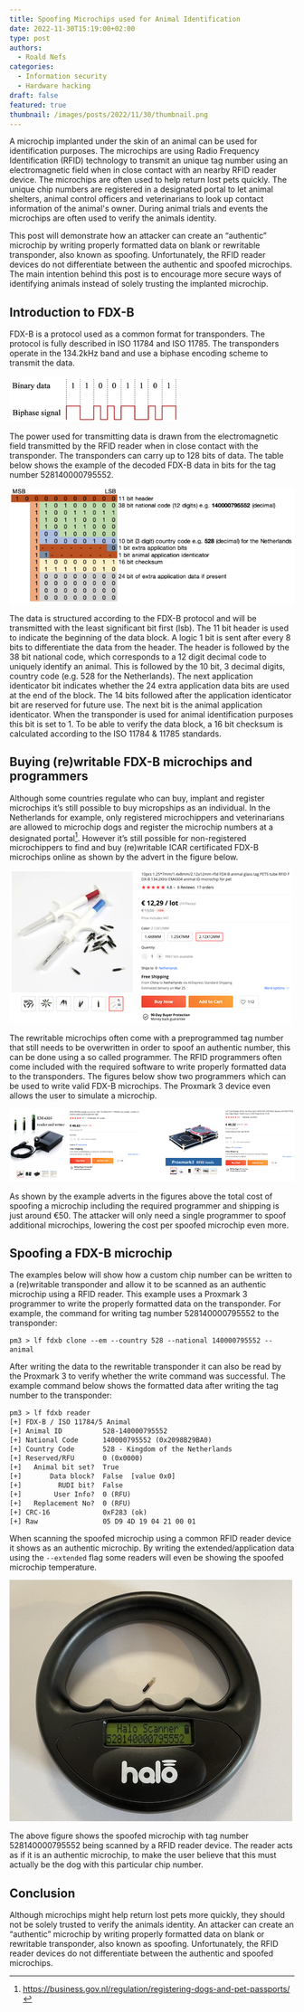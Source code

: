 ```yaml
---
title: Spoofing Microchips used for Animal Identification
date: 2022-11-30T15:19:00+02:00
type: post
authors:
  - Roald Nefs
categories:
  - Information security
  - Hardware hacking
draft: false
featured: true
thumbnail: /images/posts/2022/11/30/thumbnail.png
---
```

A microchip implanted under the skin of an animal can be used for identification purposes. The microchips are using Radio Frequency Identification (RFID) technology to transmit an unique tag number using an electromagnetic field when in close contact with an nearby RFID reader device. The microchips are often used to help return lost pets quickly. The unique chip numbers are registered in a designated portal to let animal shelters, animal control officers and veterinarians to look up contact information of the animal's owner. During animal trials and events the microchips are often used to verify the animals identity.

This post will demonstrate how an attacker can create an “authentic” microchip by writing properly formatted data on blank or rewritable transponder, also known as spoofing. Unfortunately, the RFID reader devices do not differentiate between the authentic and spoofed microchips. The main intention behind this post is to encourage more secure ways of identifying animals instead of solely trusting the implanted microchip.

## Introduction to FDX-B
FDX-B is a protocol used as a common format for transponders. The protocol is fully described in ISO 11784 and ISO 11785. The transponders operate in the 134.2kHz band and use a biphase encoding scheme to transmit the data.

![Example of a biphase encoded signal](/images/posts/2022/11/30/microchip-3.png)

The power used for transmitting data is drawn from the electromagnetic field transmitted by the RFID reader when in close contact with the transponder. The transponders can carry up to 128 bits of data. The table below shows the example of the decoded FDX-B data in bits for the tag number 528140000795552.

![Decoded FDX-B data in bits for tag number 528140000795552](/images/posts/2022/11/30/microchip-1.png)

The data is structured according to the FDX-B protocol and will be transmitted with the least significant bit first (lsb). The 11 bit header is used to indicate the beginning of the data block. A logic 1 bit is sent after every 8 bits to differentiate the data from the header. The header is followed by the 38 bit national code, which corresponds to a 12 digit decimal code to uniquely identify an animal. This is followed by the 10 bit, 3 decimal digits, country code (e.g. 528 for the Netherlands). The next application identicator bit indicates whether the 24 extra application data bits are used at the end of the block. The 14 bits followed after the application identicator bit are reserved for future use. The next bit is the animal application identicator. When the transponder is used for animal identification purposes this bit is set to 1. To be able to verify the data block, a 16 bit checksum is calculated according to the ISO 11784 & 11785 standards.

## Buying (re)writable FDX-B microchips and programmers
Although some countries regulate who can buy, implant and register microchips it’s still possible to buy micropships as an individual. In the Netherlands for example, only registered microchippers and veterinarians are allowed to microchip dogs and register the microchip numbers at a designated portal[^1]. However it’s still possible for non-registered microchippers to find and buy (re)writable ICAR certificated FDX-B microchips online as shown by the advert in the figure below.

![Online advert of rewritable FDX-B transponders](/images/posts/2022/11/30/microchip-4.png)

The rewritable microchips often come with a preprogrammed tag number that still needs to be overwritten in order to spoof an authentic number, this can be done using a so called programmer. The RFID programmers often come included with the required software to write properly formatted data to the transponders. The figures below show two programmers which can be used to write valid FDX-B microchips. The Proxmark 3 device even allows the user to simulate a microchip.

![Online adverts of programmers which can be used for FDX-B transponders](/images/posts/2022/11/30/microchip-5.png)

As shown by the example adverts in the figures above the total cost of spoofing a microchip including the required programmer and shipping is just around €50. The attacker will only need a single programmer to spoof additional microchips, lowering the cost per spoofed microchip even more.

##  Spoofing a FDX-B microchip
The examples below will show how a custom chip number can be written to a (re)writable transponder and allow it to be scanned as an authentic microchip using a RFID reader. This example uses a Proxmark 3 programmer to write the properly formatted data on the transponder. For example, the command for writing tag number 528140000795552 to the transponder:

```
pm3 > lf fdxb clone --em --country 528 --national 140000795552 --animal
```

After writing the data to the rewritable transponder it can also be read by the Proxmark 3 to verify whether the write command was successful. The example command below shows the formatted data after writing the tag number to the transponder:

```
pm3 > lf fdxb reader
[+] FDX-B / ISO 11784/5 Animal
[+] Animal ID          528-140000795552
[+] National Code      140000795552 (0x2098B29BA0)
[+] Country Code       528 - Kingdom of the Netherlands
[+] Reserved/RFU       0 (0x0000)
[+]   Animal bit set?  True
[+]       Data block?  False  [value 0x0]
[+]         RUDI bit?  False
[+]        User Info?  0 (RFU)
[+]   Replacement No?  0 (RFU)
[+] CRC-16             0xF283 (ok)
[+] Raw                05 D9 4D 19 04 21 00 01
```

When scanning the spoofed microchip using a common RFID reader device it shows as an authentic microchip. By writing the extended/application data using the `--extended` flag some readers will even be showing the spoofed microchip temperature.

![Spoofed microchip being scanned by a RFID reader device](/images/posts/2022/11/30/microchip-2.jpeg)

The above figure shows the spoofed microchip with tag number 528140000795552 being scanned by a RFID reader device. The reader acts as if it is an authentic microchip, to make the user believe that this must actually be the dog with this particular chip number.

## Conclusion
Although microchips might help return lost pets more quickly, they should not be solely trusted to verify the animals identity. An attacker can create an “authentic” microchip by writing properly formatted data on blank or rewritable transponder, also known as spoofing. Unfortunately, the RFID reader devices do not differentiate between the authentic and spoofed microchips.

[^1]: https://business.gov.nl/regulation/registering-dogs-and-pet-passports/